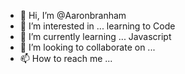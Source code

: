 - 👋 Hi, I’m @Aaronbranham
- 👀 I’m interested in ... learning to Code
- 🌱 I’m currently learning ... Javascript
- 💞️ I’m looking to collaborate on ...
- 📫 How to reach me ...

<!---
Aaronbranham/Aaronbranham is a ✨ special ✨ repository because its `README.md` (this file) appears on your GitHub profile.
You can click the Preview link to take a look at your changes.
--->
